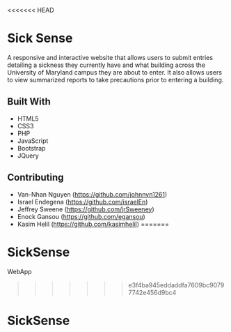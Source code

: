 <<<<<<< HEAD
# Sick Sense
A responsive and interactive website that allows users to submit entries detailing a sickness they currently have and what building across the University of Maryland campus they are about to enter. It also allows users to view summarized reports to take precautions prior to entering a building.

## Built With

* HTML5 
* CSS3
* PHP
* JavaScript
* Bootstrap
* JQuery

## Contributing

* Van-Nhan Nguyen (https://github.com/johnnyn1261)
* Israel Endegena (https://github.com/israelEn)
* Jeffrey Sweene (https://github.com/jrSweeney)
* Enock Gansou (https://github.com/egansou)
* Kasim Helil (https://github.com/kasimhelil)
=======
# SickSense
WebApp
>>>>>>> e3f4ba945eddaddfa7609bc90797742e456d9bc4
# SickSense 
